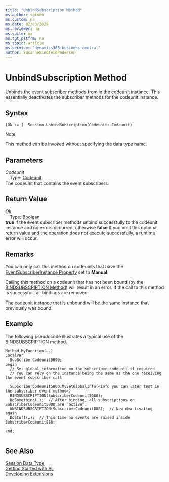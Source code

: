 ```yaml
---
title: "UnbindSubscription Method"
ms.author: solsen
ms.custom: na
ms.date: 02/03/2020
ms.reviewer: na
ms.suite: na
ms.tgt_pltfrm: na
ms.topic: article
ms.service: "dynamics365-business-central"
author: SusanneWindfeldPedersen
---
```

[//]: # (START>DO_NOT_EDIT)
[//]: # (IMPORTANT:Do not edit any of the content between here and the END>DO_NOT_EDIT.)
[//]: # (Any modifications should be made in the .xml files in the ModernDev repo.)
# UnbindSubscription Method
Unbinds the event subscriber methods from in the codeunit instance. This essentially deactivates the subscriber methods for the codeunit instance.


## Syntax
```
[Ok := ]  Session.UnbindSubscription(Codeunit: Codeunit)
```
> [!NOTE]  
> This method can be invoked without specifying the data type name.  
## Parameters
*Codeunit*  
&emsp;Type: [Codeunit](../codeunit/codeunit-data-type.md)  
The codeunit that contains the event subscribers.  


## Return Value
*Ok*  
&emsp;Type: [Boolean](../boolean/boolean-data-type.md)  
**true** if the event subscriber methods unbind successfully to the codeunit instance and no errors occurred, otherwise **false**.If you omit this optional return value and the operation does not execute successfully, a runtime error will occur.    


[//]: # (IMPORTANT: END>DO_NOT_EDIT)

## Remarks  
 You can only call this method on codeunits that have the [EventSubscriberInstance Property](../../properties/devenv-eventsubscriberinstance-property.md) set to **Manual**.  
  
 Calling this method on a codeunit that has not been bound \(by the [BINDSUBSCRIPTION Method](../../methods-auto/session/session-bindsubscription-method.md)\) will result in an error. If the call to this method is successfull, all bindings are removed.  
  
 The codeunit instance that is unbound will be the same instance that previously was bound.  
  
## Example  
 The following pseudocode illustrates a typical use of the BINDSUBSCRIPTION method.  
  
```  
Method MyFunction(….)  
LocalVar  
  SubScriberCodeunit5000;  
begin 
  // Set global information on the subscriber codeunit if required  
  // You can rely on the instance being the same as the one receiving the event subscriber call  
  
  SubScriberCodeunit5000.MySetGlobalInfo(<info you can later test in the subscriber event method>)  
  BINDSUBSCRIPTION(SubscriberCodeunit5000);  
  DoSomething(…);  // After binding, all subscriptions on SubscriberCodeunit5000 are “active”.  
  UNBINDSUBSCRIPTION(SubscriberCodeunit888);  // Now deactivating again  
  DoStuff(…);  // This time no events are raised inside SubscriberCodeunit888;  
  
end;  
  
```  

## See Also
[Session Data Type](session-data-type.md)  
[Getting Started with AL](../../devenv-get-started.md)  
[Developing Extensions](../../devenv-dev-overview.md)